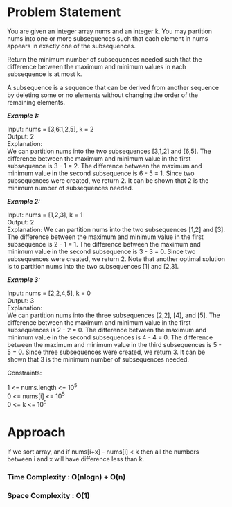 # Problem Statement
You are given an integer array nums and an integer k. You may partition nums into one or more subsequences such that each element in nums appears in exactly one of the subsequences.

Return the minimum number of subsequences needed such that the difference between the maximum and minimum values in each subsequence is at most k.

A subsequence is a sequence that can be derived from another sequence by deleting some or no elements without changing the order of the remaining elements.

 

***Example 1:***

Input: nums = [3,6,1,2,5], k = 2 \
Output: 2 \
Explanation: \
We can partition nums into the two subsequences [3,1,2] and [6,5].
The difference between the maximum and minimum value in the first subsequence is 3 - 1 = 2.
The difference between the maximum and minimum value in the second subsequence is 6 - 5 = 1.
Since two subsequences were created, we return 2. It can be shown that 2 is the minimum number of subsequences needed. 

***Example 2:***

Input: nums = [1,2,3], k = 1 \
Output: 2 \
Explanation:
We can partition nums into the two subsequences [1,2] and [3].
The difference between the maximum and minimum value in the first subsequence is 2 - 1 = 1.
The difference between the maximum and minimum value in the second subsequence is 3 - 3 = 0.
Since two subsequences were created, we return 2. Note that another optimal solution is to partition nums into the two subsequences [1] and [2,3]. 

***Example 3:***

Input: nums = [2,2,4,5], k = 0 \
Output: 3 \
Explanation: \
We can partition nums into the three subsequences [2,2], [4], and [5].
The difference between the maximum and minimum value in the first subsequences is 2 - 2 = 0.
The difference between the maximum and minimum value in the second subsequences is 4 - 4 = 0.
The difference between the maximum and minimum value in the third subsequences is 5 - 5 = 0.
Since three subsequences were created, we return 3. It can be shown that 3 is the minimum number of subsequences needed.
 

Constraints:

1 <= nums.length <= 10<sup>5</sup> \
0 <= nums[i] <= 10<sup>5</sup> \
0 <= k <= 10<sup>5</sup> 

# Approach

If we sort array, and if nums[i+x] - nums[i] < k then all the numbers between i and x will have difference less than k. 

### Time Complexity : O(nlogn) + O(n)

### Space Complexity : O(1)
